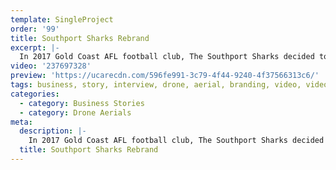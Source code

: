 ```yaml
---
template: SingleProject
order: '99'
title: Southport Sharks Rebrand
excerpt: |-
  In 2017 Gold Coast AFL football club, The Southport Sharks decided to rebrand their club, to modernise the brand but also retain some form of their heritage. The Edit Suite was engaged for video production and editing to capture and highlight the creative process in designing the new brand and identity. Speaking with the CEO of Southport Sharks Dean Bowtell this video discusses along with the designer Matt Vergotis the creative steps of the re-brand.
video: '237697328'
preview: 'https://ucarecdn.com/596fe991-3c79-4f44-9240-4f37566313c6/'
tags: business, story, interview, drone, aerial, branding, video, videography
categories:
  - category: Business Stories
  - category: Drone Aerials
meta:
  description: |-
    In 2017 Gold Coast AFL football club, The Southport Sharks decided to rebrand their club, to modernise the brand but also retain some form of their heritage. The Edit Suite was engaged for video production and editing to capture and highlight the creative process in designing the new brand and identity. Speaking with the CEO of Southport Sharks Dean Bowtell this video discusses along with the designer Matt Vergotis the creative steps of the re-brand.
  title: Southport Sharks Rebrand
---
```

